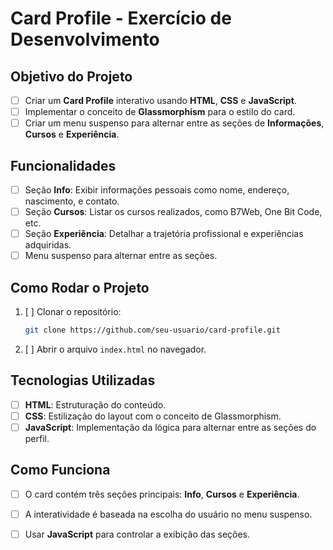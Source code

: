 
# Card Profile - Exercício de Desenvolvimento

## Objetivo do Projeto

- [ ] Criar um **Card Profile** interativo usando **HTML**, **CSS** e **JavaScript**.
- [ ] Implementar o conceito de **Glassmorphism** para o estilo do card.
- [ ] Criar um menu suspenso para alternar entre as seções de **Informações**, **Cursos** e **Experiência**.

## Funcionalidades

- [ ] Seção **Info**: Exibir informações pessoais como nome, endereço, nascimento, e contato.
- [ ] Seção **Cursos**: Listar os cursos realizados, como B7Web, One Bit Code, etc.
- [ ] Seção **Experiência**: Detalhar a trajetória profissional e experiências adquiridas.
- [ ] Menu suspenso para alternar entre as seções.

## Como Rodar o Projeto

1. [ ] Clonar o repositório:
   ```bash
   git clone https://github.com/seu-usuario/card-profile.git
   ```

2. [ ] Abrir o arquivo `index.html` no navegador.

## Tecnologias Utilizadas

- [ ] **HTML**: Estruturação do conteúdo.
- [ ] **CSS**: Estilização do layout com o conceito de Glassmorphism.
- [ ] **JavaScript**: Implementação da lógica para alternar entre as seções do perfil.

## Como Funciona

- [ ] O card contém três seções principais: **Info**, **Cursos** e **Experiência**.
- [ ] A interatividade é baseada na escolha do usuário no menu suspenso.
- [ ] Usar **JavaScript** para controlar a exibição das seções.






